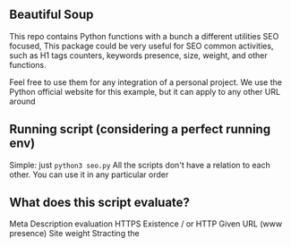 ## Beautiful Soup

This repo contains Python functions with a bunch a different utilities SEO focused, This package could be very useful for SEO common activities, such as H1 tags counters, keywords presence, size, weight, and other functions.

Feel free to use them for any integration of a personal project. We use the Python official website for this example, but it can apply to any other URL around

## Running script (considering a perfect running env)

Simple: just `python3 seo.py`
All the scripts don't have a relation to each other. You can use it in any particular order

## What does this script evaluate?

Meta Description evaluation
HTTPS Existence / or HTTP
Given URL (www presence)
Site weight
Stracting the <title> Content tag
Google Analytics presence
Site keywords
Site links and response codes

## Credits
[David Lares S](https://davidlares.com)

## License
[MIT](https://opensource.org/licenses/MIT)
